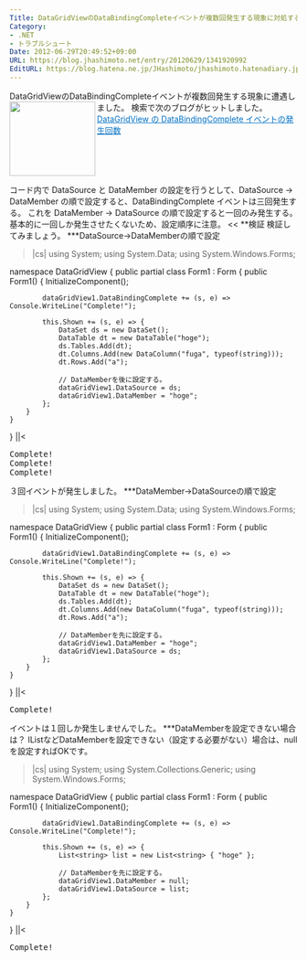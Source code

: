 ```yaml
---
Title: DataGridViewのDataBindingCompleteイベントが複数回発生する現象に対処する
Category:
- .NET
- トラブルシュート
Date: 2012-06-29T20:49:52+09:00
URL: https://blog.jhashimoto.net/entry/20120629/1341920992
EditURL: https://blog.hatena.ne.jp/JHashimoto/jhashimoto.hatenadiary.jp/atom/entry/12921228815717256100
---
```


DataGridViewのDataBindingCompleteイベントが複数回発生する現象に遭遇しました。
検索で次のブログがヒットしました。
<a href="http://blogs.wankuma.com/pinzolo/archive/2008/07/17/149298.aspx" target="_blank"><img class="alignleft" align="left" border="0" src="http://capture.heartrails.com/150x130/shadow?http://blogs.wankuma.com/pinzolo/archive/2008/07/17/149298.aspx" alt="" width="150" height="130" /></a><a style="color:#0070C5;" href="http://blogs.wankuma.com/pinzolo/archive/2008/07/17/149298.aspx" target="_blank">DataGridView の DataBindingComplete イベントの発生回数</a><a href="http://b.hatena.ne.jp/entry/http://blogs.wankuma.com/pinzolo/archive/2008/07/17/149298.aspx" target="_blank"><img border="0" src="http://b.hatena.ne.jp/entry/image/http://blogs.wankuma.com/pinzolo/archive/2008/07/17/149298.aspx" alt="" /></a><br style="clear:both;" />
>>
コード内で DataSource と DataMember の設定を行うとして、DataSource → DataMember の順で設定すると、DataBindingComplete イベントは三回発生する。
これを DataMember → DataSource の順で設定すると一回のみ発生する。
基本的に一回しか発生させたくないため、設定順序に注意。
<<
**検証
検証してみましょう。
***DataSource→DataMemberの順で設定
>|cs|
using System;
using System.Data;
using System.Windows.Forms;

namespace DataGridView {
    public partial class Form1 : Form {
        public Form1() {
            InitializeComponent();

            dataGridView1.DataBindingComplete += (s, e) => Console.WriteLine("Complete!");

            this.Shown += (s, e) => {
                DataSet ds = new DataSet();
                DataTable dt = new DataTable("hoge");
                ds.Tables.Add(dt);
                dt.Columns.Add(new DataColumn("fuga", typeof(string)));
                dt.Rows.Add("a");

                // DataMemberを後に設定する。
                dataGridView1.DataSource = ds;
                dataGridView1.DataMember = "hoge";
            };
        }
    }
}
||<
<pre>
Complete!
Complete!
Complete!
</pre>
３回イベントが発生しました。
***DataMember→DataSourceの順で設定
>|cs|
using System;
using System.Data;
using System.Windows.Forms;

namespace DataGridView {
    public partial class Form1 : Form {
        public Form1() {
            InitializeComponent();

            dataGridView1.DataBindingComplete += (s, e) => Console.WriteLine("Complete!");

            this.Shown += (s, e) => {
                DataSet ds = new DataSet();
                DataTable dt = new DataTable("hoge");
                ds.Tables.Add(dt);
                dt.Columns.Add(new DataColumn("fuga", typeof(string)));
                dt.Rows.Add("a");

                // DataMemberを先に設定する。
                dataGridView1.DataMember = "hoge";
                dataGridView1.DataSource = ds;
            };
        }
    }
}
||<
<pre>
Complete!
</pre>
イベントは１回しか発生しませんでした。
***DataMemberを設定できない場合は？
IList<T>などDataMemberを設定できない（設定する必要がない）場合は、nullを設定すればOKです。
>|cs|
using System;
using System.Collections.Generic;
using System.Windows.Forms;

namespace DataGridView {
    public partial class Form1 : Form {
        public Form1() {
            InitializeComponent();

            dataGridView1.DataBindingComplete += (s, e) => Console.WriteLine("Complete!");

            this.Shown += (s, e) => {
                List<string> list = new List<string> { "hoge" };

                // DataMemberを先に設定する。
                dataGridView1.DataMember = null;
                dataGridView1.DataSource = list;
            };
        }
    }
}
||<
<pre>
Complete!
</pre>
